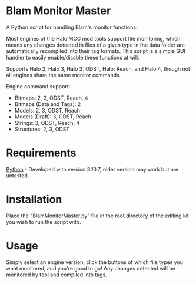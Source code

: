 # Blam Monitor Master
A Python script for handling Blam's monitor functions.
 
Most engines of the Halo MCC mod tools support file monitoring, which means any changes detected in files of a given type in the data folder are automatically recompiled into their tag formats. This script is a simple GUI handler to easily enable/disable these functions at will.

Supports Halo 2, Halo 3, Halo 3: ODST, Halo: Reach, and Halo 4, though not all engines share the same monitor commands.

Engine command support:
* Bitmaps: 2, 3, ODST, Reach, 4
* Bitmaps (Data and Tags): 2
* Models: 2, 3, ODST, Reach
* Models (Draft): 3, ODST, Reach
* Strings: 3, ODST, Reach, 4
* Structures: 2, 3, ODST

# Requirements
[Python](https://www.python.org/) - Developed with version 3.10.7, older version may work but are untested.

# Installation
Place the "BlamMonitorMaster.py" file in the root directory of the editing kit you wish to run the script with.

# Usage
Simply select an engine version, click the buttons of which file types you want monitored, and you're good to go!
Any changes detected will be monitored by tool and compiled into tags.
